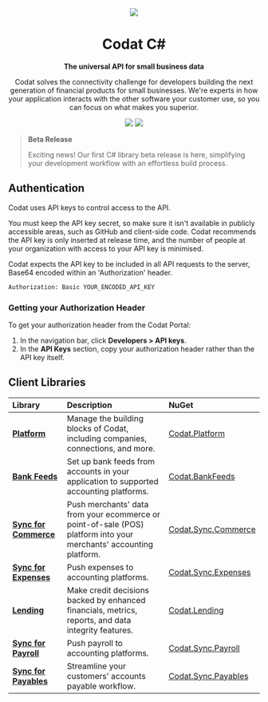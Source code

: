 <div align="center">
    <picture>
        <source srcset="https://user-images.githubusercontent.com/6267663/221800355-0995e4ad-a386-4943-a4c2-e620341a5155.svg" media="(prefers-color-scheme: dark)">
        <img src="https://user-images.githubusercontent.com/6267663/221800359-b7f7776c-a44f-4384-8dd0-d9f7d5caef7d.svg">
    </picture>
    <h1>Codat C#</h1>
        <p><strong>The universal API for small business data</strong></p>
        <p>Codat solves the connectivity challenge for developers building the next generation of financial products for small businesses. We're experts in how your application interacts with the other software your customer use, so you can focus on what makes you superior.</p>
    <a href="https://docs.codat.io/using-the-api/overview"><img src="https://img.shields.io/static/v1?label=Docs&message=API Ref&color=4c2cec&style=for-the-badge" /></a>
    <a href="https://opensource.org/licenses/MIT"><img src="https://img.shields.io/badge/License-MIT-blue.svg?style=for-the-badge" /></a>
</div>

> **Beta Release**
> 
> Exciting news! Our first C# library beta release is here, simplifying your development workflow with an effortless build process.

## Authentication

Codat uses API keys to control access to the API.

You must keep the API key secret, so make sure it isn't available in publicly accessible areas, such as GitHub and client-side code. Codat recommends the API key is only inserted at release time, and the number of people at your organization with access to your API key is minimised.

Codat expects the API key to be included in all API requests to the server, Base64 encoded within an 'Authorization' header.

```bash
Authorization: Basic YOUR_ENCODED_API_KEY
```

### Getting your Authorization Header

To get your authorization header from the Codat Portal:

1. In the navigation bar, click **Developers > API keys**.
2. In the **API Keys** section, copy your authorization header rather than the API key itself.

## Client Libraries

<!-- Start Codat Client Libraries -->
| Library | Description | NuGet |
| :- | :- | :- |
| **[Platform](https://github.com/codatio/client-sdk-csharp/tree/main/platform)** | Manage the building blocks of Codat, including companies, connections, and more. | [Codat.Platform](https://www.nuget.org/packages/Codat.Platform) |
| **[Bank Feeds](https://github.com/codatio/client-sdk-csharp/tree/main/bank-feeds)** | Set up bank feeds from accounts in your application to supported accounting platforms. | [Codat.BankFeeds](https://www.nuget.org/packages/Codat.BankFeeds) |
| **[Sync for Commerce](https://github.com/codatio/client-sdk-csharp/tree/main/sync-for-commerce)** | Push merchants' data from your ecommerce or point-of-sale (POS) platform into your merchants' accounting platform. | [Codat.Sync.Commerce](https://www.nuget.org/packages/Codat.Sync.Commerce) |
| **[Sync for Expenses](https://github.com/codatio/client-sdk-csharp/tree/main/sync-for-expenses)** | Push expenses to accounting platforms. | [Codat.Sync.Expenses](https://www.nuget.org/packages/Codat.Sync.Expenses) |
| **[Lending](https://github.com/codatio/client-sdk-csharp/tree/main/lending)** | Make credit decisions backed by enhanced financials, metrics, reports, and data integrity features. | [Codat.Lending](https://www.nuget.org/packages/Codat.Lending) |
| **[Sync for Payroll](https://github.com/codatio/client-sdk-csharp/tree/main/sync-for-payroll)** | Push payroll to accounting platforms. | [Codat.Sync.Payroll](https://www.nuget.org/packages/Codat.Sync.Payroll) |
| **[Sync for Payables](https://github.com/codatio/client-sdk-csharp/tree/main/sync-for-payables)** | Streamline your customers' accounts payable workflow. | [Codat.Sync.Payables](https://www.nuget.org/packages/Codat.Sync.Payables) |
<!-- End Codat Client Libraries -->